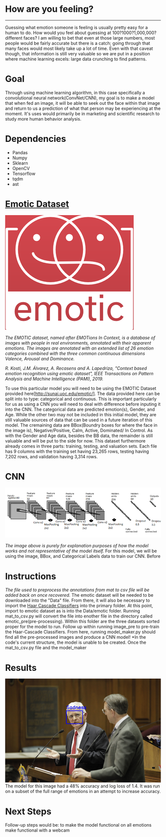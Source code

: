 # How are you feeling?
---
Guessing what emotion someone is feeling is usually pretty easy for a human to do. How would you feel about guessing at 100?1000?1,000,000? different faces? I am willing to bet that even at those large numbers, most people would be fairly accurate but there is a catch; going through that many faces would most likely take up a lot of time. Even with that caveat though, that information is still very valuable so we are put in a position where machine learning excels: large data crunching to find patterns.

# Goal

Through using machine learning algorithm, in this case specifically a convolutional neural network(ConvNet/CNN), my goal is to make a model that when fed an image, it will be able to seek out the face within that image and return to us a prediction of what that person may be experiencing at the moment. It's uses would primarily be in marketing and scientific research to study more human behavior analysis.


# Dependencies

* Pandas
* Numpy
* Sklearn
* OpenCV 
* Tensorflow
* tqdm
* ast

# [Emotic Dataset](http://sunai.uoc.edu/emotic/)

![Emotic_logo](Images/emotic.png)


*The EMOTIC dataset, named after EMOTions In Context, is a database of images with people in real environments, annotated with their apparent emotions. The images are annotated with an extended list of 26 emotion categories combined with the three common continuous dimensions Valence, Arousal and Dominance.*

*R. Kosti, J.M. Álvarez, A. Recasens and A. Lapedriza, "Context based emotion recognition using emotic dataset", IEEE Transactions on Pattern Analysis and Machine Intelligence (PAMI), 2019.*

To use this particular model you will need to be using the EMOTIC Dataset provided here[http://sunai.uoc.edu/emotic/]. The data provided here can be split into to type: categorical and continuous. This is important particularly for us as using a CNN you will need to deal with difference before inputing it into the CNN. The categorical data are predicted emotion(s), Gender, and Age. While the other two may not be included in this initial model, they are still valuable sources of data that can be used in a future iteration of this model. The cremaining data are BBox(Boundry boxes for where the face in the image is), Negative/Positive, Calm, Active, Dominated/ In Control. As with the Gender and Age data, besides the BB data, the remainder is still valuable and will be put to the side for now. This dataset furthermore already comes in three parts: training, testing, and valuation sets. Each file has 9 columns with the training set having 23,265 rows, testing having 7,202 rows, and validation having 3,314 rows. 


# CNN
![Example_CNN](Images/Face-Recognition-CNN-Architecture.png)

*The image above is purely for explanation purposes of how the model works and not representative of the model itself.*
 For this model, we will be using the image, BBox, and Categorical Labels data to train our CNN. Before
 
# Instructions

*The file used to preprocess the annotations from mat to csv file will be added back on once recovered.*
The emotic dataset will be needed to be downloaded into the "Data" file. From there, it will also be necessary to import the [Haar Cascade Classifiers](https://docs.opencv.org/3.4.1/d7/d8b/tutorial_py_face_detection.html) into the primary folder. At this point, import to emotic dataset as is into the Data/emotic folder. Running mat_to_csv.py will convert the file into enother file in the directory called emotic_pre(pre-processing). Within this folder are the three datasets sorted proper for the model to run. Follow up within running image_pre to pre-train the Haar-Cascade Classifiers. From here, running model_maker.py should find all the pre-processed images and produce a CNN model! *In the code's current structure, the model is unable to be created. Once the mat_to_csv.py file and the model_maker



# Results
![sad](Images/face_emotion.png)
The model for this image had a 48% accuracy and log loss of 1.4. It was run on a subset of the full range of emotions in an attempt to increase accuracy. 

# Next Steps
Follow-up steps would be:
to make the model functional on all emotions
make functional with a webcam
